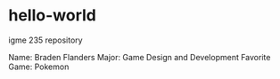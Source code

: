 # hello-world
igme 235 repository

Name: Braden Flanders
Major: Game Design and Development
Favorite Game: Pokemon

